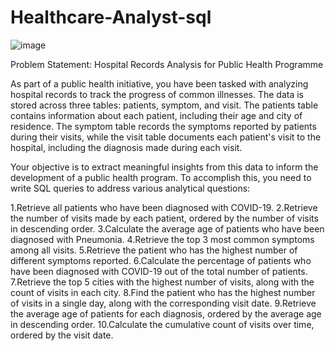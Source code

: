 # Healthcare-Analyst-sql

![image](https://github.com/sahil07codac/Healthcare-Analyst-sql/assets/141804728/351a0e7d-9887-4f40-bd9d-49b2f7814b57)

Problem Statement: Hospital Records Analysis for Public Health Programme

As part of a public health initiative, you have been tasked with analyzing hospital records to track the progress of common illnesses. The data is stored across three tables: patients, symptom, and visit. The patients table contains information about each patient, including their age and city of residence. The symptom table records the symptoms reported by patients during their visits, while the visit table documents each patient's visit to the hospital, including the diagnosis made during each visit.

Your objective is to extract meaningful insights from this data to inform the development of a public health program. To accomplish this, you need to write SQL queries to address various analytical questions:

1.Retrieve all patients who have been diagnosed with COVID-19.
2.Retrieve the number of visits made by each patient, ordered by the number of visits in descending order.
3.Calculate the average age of patients who have been diagnosed with Pneumonia.
4.Retrieve the top 3 most common symptoms among all visits.
5.Retrieve the patient who has the highest number of different symptoms reported.
6.Calculate the percentage of patients who have been diagnosed with COVID-19 out of the total number of patients.
7.Retrieve the top 5 cities with the highest number of visits, along with the count of visits in each city.
8.Find the patient who has the highest number of visits in a single day, along with the corresponding visit date.
9.Retrieve the average age of patients for each diagnosis, ordered by the average age in descending order.
10.Calculate the cumulative count of visits over time, ordered by the visit date.
